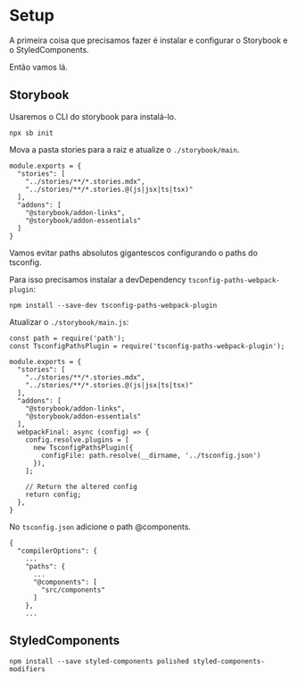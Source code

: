 # Setup

A primeira coisa que precisamos fazer é instalar e configurar o Storybook e o StyledComponents.

Então vamos lá.

## Storybook

Usaremos o CLI do storybook para instalá-lo.

```
npx sb init
```

Mova a pasta stories para a raiz e atualize o `./storybook/main`.

```
module.exports = {
  "stories": [
    "../stories/**/*.stories.mdx",
    "../stories/**/*.stories.@(js|jsx|ts|tsx)"
  ],
  "addons": [
    "@storybook/addon-links",
    "@storybook/addon-essentials"
  ]
}
```

Vamos evitar paths absolutos gigantescos configurando o paths do tsconfig.

Para isso precisamos instalar a devDependency `tsconfig-paths-webpack-plugin`:

```
npm install --save-dev tsconfig-paths-webpack-plugin
```

Atualizar o `./storybook/main.js`:

```
const path = require('path');
const TsconfigPathsPlugin = require('tsconfig-paths-webpack-plugin');

module.exports = {
  "stories": [
    "../stories/**/*.stories.mdx",
    "../stories/**/*.stories.@(js|jsx|ts|tsx)"
  ],
  "addons": [
    "@storybook/addon-links",
    "@storybook/addon-essentials"
  ],
  webpackFinal: async (config) => {
    config.resolve.plugins = [
      new TsconfigPathsPlugin({
        configFile: path.resolve(__dirname, '../tsconfig.json')
      }),
    ];

    // Return the altered config
    return config;
  },
}
```

No `tsconfig.json` adicione o path @components.

```
{
  "compilerOptions": {
    ...
    "paths": {
      ...
      "@components": [
        "src/components"
      ]
    },
    ...
```

## StyledComponents

```
npm install --save styled-components polished styled-components-modifiers
```
